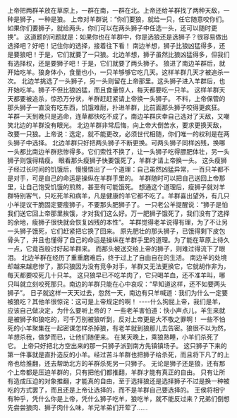 上帝把两群羊放在草原上，一群在南，一群在北。上帝还给羊群找了两种天敌，一种是狮子，一种是狼。
上帝对羊群说：“你们要狼，就给一只，任它随意咬你们。如果你们要狮子，就给两头，你们可以在两头狮子中任选一头，还可以随时更换”。
这道题的问题就是：如果你也在羊群中，你是选狼还是选狮子？很容易做出选择吧？好吧！记住你的选择，接着往下看！
南边羊想，狮子比狼凶猛得多，还是要狼吧！于是，它们就要了一只狼。北边羊想，狮子虽然比狼凶猛得多，但我们有选择权，还是要狮子吧！于是，它们就要了两头狮子。
狼进了南边羊群后，就开始吃羊。狼身体小，食量也小，一只羊够够它吃几天。这样羊群几天才被追杀一次。
北边羊挑选了一头狮子，另一头则留在上帝那里。这头狮子进入羊群后，也开始吃羊。狮子不但比狼凶猛，而且食量惊人，每天都要吃一只羊。
这样羊群天天都要被追杀，惊恐万分状，羊群赶赶紧请上帝换一头狮子。
不料，上帝保管的那头狮子一直没有吃东西，饥饿难耐，扑进羊群，比前面那头狮子咬得更疯狂。
羊群一天到晚只是逃命，连草都快吃不成了。南边羊群庆幸自己选对了天敌，又嘲笑北边的羊群没有眼光。
北边羊群非常后悔，向上帝大倒苦水，要求更换天敌，改要一只狼。上帝说：选定，就不能更改，必须世代相随，你们唯一的权利是在两头狮子中选择。
北边羊群只好把两头狮子不断更换。可两头狮子同样凶残，换哪一头都比南边羊群悲惨得多。它们索性不换了，让一头狮子吃得膘肥体壮，另一头狮子则饿得精瘦。
眼看那头瘦狮子快要饿死了，羊群才请上帝换一头。
这头瘦狮子经过长时间的饥饿后，慢慢悟出了一个道理：自己虽然凶猛异常，一百只羊都不是对手，可是自己的命运是操纵在羊群手里的。
羊群随时可以把自己送回上帝那里，让自己饱受饥饿的煎熬，甚至有可能饿死。
想通这个道理后，瘦狮子就对羊群特别客气，只吃死羊和病羊，凡是健康的羊它都不吃了。羊群喜出望外，有几只小羊提议干脆固定要瘦狮子，不要那头肥狮子了。
一只老公羊提醒说：“狮子是怕我们送它回上帝那里挨饿，才对我们这么好。万一肥狮子饿死了，我们没有了选择的余地，瘦狮子很快就会恢复凶残的本性”。
羊群觉得老羊说得有理，为了不让另一头狮子饿死，它们赶紧把它换了回来。
原先肥壮的那头狮子，已饿得剩下皮包骨头了，并且也懂得了自己的命运是操纵在羊群手里的道理。为了能在草原上待久一点，它竟百般讨好起羊群来。
而那头被送交给上帝的狮子，则难过得流下了眼泪。
北边羊群在经历了重重磨难后，终于过上了自由自在的生活。
南边羊的处境却越来越悲惨了，那只狼因为没有竞争对手，羊群又无法更换它，它就胡作非为，每天都要咬死几十只羊。
这只狼早已不吃羊肉了，它只喝羊血，还不准羊叫，哪只叫就立刻咬死那只。南边的羊群只能在心中哀叹：“早知道这样，还不如要两头狮子”。
日子就这样一天天过去，忽然一天，南边有只羊喊道：我们为什么一定要被狼吃？其他羊很惊诧：这可是上帝规定的啊！
----什么狗屁上帝，我们是羊，应该自己做决定，为什么要听上帝的？
一些老羊害怕道：快小声点儿，羊生来就是被狮子和狼吃的，可千万别被狼听到，反对上帝更是大不敬之罪啊！
一些不怕死的小羊聚集在一起密谋怎样杀掉狼，有老羊就到狼那儿去告密。狼很不以为然，羊想杀我，做梦而已，让他们随便来。
在某天晚上，乘狼熟睡，小羊们杀死了它。
上帝只好把北方空出来的那一只狮子派到南方先镇镇场子。
这只狮子下来的第一件事就是直扑造反的小羊。经过苦斗羊群也把狮子给杀死，而且将下凡了的上帝也给推翻，还去帮助北方的羊群杀死另一只狮子。
无论是狮子还是狼，还有那个上帝都是压迫羊群的，只有把他们都推翻，羊群才能有真正的自由。
只有让所有造成压迫的对象推翻，才能真的自由，至于选择狼还是选择狮子不过是换一种被吃的方式罢了，而且还是上帝让选择的，而不是羊群自己要选择的。
王侯将相宁有种乎，凭什么你是上帝，凭什么狮子吃羊，狼吃羊，就不能反过来？兄弟们倒想先尝尝狼肉、狮子肉什么味，羊兄羊弟们开荤了……
